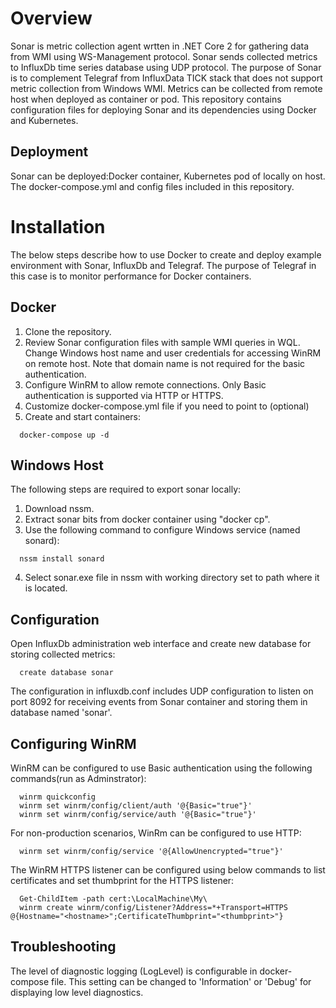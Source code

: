 # Overview
Sonar is metric collection agent wrtten in .NET Core 2 for gathering data from WMI using WS-Management protocol. Sonar sends collected metrics to InfluxDb time series database using UDP protocol. The purpose of Sonar is to complement Telegraf from InfluxData TICK stack that does not support metric collection from Windows WMI. Metrics can be collected from remote host when deployed as container or pod. This repository contains configuration files for deploying Sonar and its dependencies using Docker and Kubernetes. 

## Deployment
Sonar can be deployed:Docker container, Kubernetes pod of locally on host. The docker-compose.yml and config files included in this repository.  
# Installation
The below steps describe how to use Docker to create and deploy example environment with Sonar, InfluxDb and Telegraf. The purpose of Telegraf in this case is to monitor performance for Docker containers.

## Docker  

1. Clone the repository.
2. Review Sonar configuration files with sample WMI queries in WQL. Change Windows host name and user credentials for accessing WinRM on remote host. Note that domain name is not required for the basic authentication.
3. Configure WinRM to allow remote connections. Only Basic authentication is supported via HTTP or HTTPS.
4. Customize docker-compose.yml file if you need to point to  (optional)
5. Create and start containers:
``` 
  docker-compose up -d
```
## Windows Host
The following steps are required to export sonar locally:
1. Download nssm.
2. Extract sonar bits from docker container using "docker cp".
3. Use the following command to configure Windows service (named sonard):
```
  nssm install sonard
```
4. Select sonar.exe file in nssm with working directory set to path where it is located.
## Configuration
Open InfluxDb administration web interface and create new database for storing collected metrics:
```
  create database sonar
```
The configuration in influxdb.conf includes UDP configuration to listen on port 8092 for receiving events from Sonar container and storing them in database named 'sonar'. 
## Configuring WinRM
WinRM can be configured to use Basic authentication using the following commands(run as Adminstrator):
```
  winrm quickconfig
  winrm set winrm/config/client/auth '@{Basic="true"}'
  winrm set winrm/config/service/auth '@{Basic="true"}'
```
For non-production scenarios, WinRm can be configured to use HTTP:
```
  winrm set winrm/config/service '@{AllowUnencrypted="true"}'
```

The WinRM HTTPS listener can be configured using below commands to list certificates and set thumbprint for the HTTPS listener:
```
  Get-ChildItem -path cert:\LocalMachine\My\        
  winrm create winrm/config/Listener?Address=*+Transport=HTTPS @{Hostname="<hostname>";CertificateThumbprint="<thumbprint>"}
```
## Troubleshooting
The level of diagnostic logging (LogLevel) is configurable in docker-compose file. This setting can be changed to 'Information' or 'Debug' for displaying low level diagnostics.
